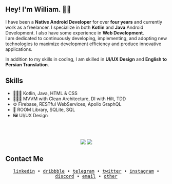 ## Hey! I'm William. 👋🏻
I have been a <b>Native Android Developer</b> for over <b>four years</b> and currently work as a freelancer. I specialize in both <b>Kotlin</b> and <b>Java</b> Android Development. I also have some experience in <b>Web Development</b>.</br>
I am dedicated to continuously developing, implementing, and adopting new technologies to maximize development efficiency and produce innovative applications.

In addition to my skills in coding, I am skilled in <b>UI/UX Design</b> and <b>English to Persian Translation</b>.

## Skills
- 👨🏻‍💻 Kotlin, Java, HTML & CSS
- 👷🏻‍♂️ MVVM with Clean Architecture, DI with Hilt, TDD
- ⚙️ Firebase, RESTful WebServices, Apollo GraphQL
- 💽 ROOM Library, SQLite, SQL
- 🖼️ UI/UX Design

##
<br/>
<p align="center">
	<img src="https://github-readme-stats.vercel.app/api?username=WilliamGates99&theme=blue-green&hide_border=true&count_private=true&show_icons=true" >
	<img src="https://github-readme-streak-stats.herokuapp.com?user=WilliamGates99&theme=blue-green&hide_border=true&count_private=tru&date_format=M%20j%5B%2C%20Y%5D" >
</p>

## Contact Me
<p align="center">
  <samp>
    <a href="https://linkedin.com/in/WilliamGates99">linkedin</a> •
    <a href="https://dribbble.com/WilliamGates99">dribbble</a> •
    <a href="https://t.me/WilliamGates99">telegram</a> •
		<a href="https://twitter.com/WilliamGates99">twitter</a> •
		<a href="https://instagram.com/WilliamGates99">instagram</a> •
    <a href="https://discord.com/users/289402493824401408">discord</a> •
    <a href="mailto:william.gates.3299@gmail.com">email</a> •
    <a href="https://bio.link/WilliamGates99">other</a>
  </samp>
</p>
